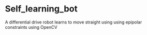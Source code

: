 # Self_learning_bot
 A differential drive robot learns to move straight using using epipolar constraints using OpenCV 

